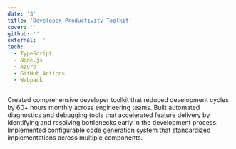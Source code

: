 ```yaml
---
date: '3'
title: 'Developer Productivity Toolkit'
cover: ''
github: ''
external: ''
tech:
  - TypeScript
  - Node.js
  - Azure
  - GitHub Actions
  - Webpack
---
```


Created comprehensive developer toolkit that reduced development cycles by 60+ hours monthly across engineering teams. Built automated diagnostics and debugging tools that accelerated feature delivery by identifying and resolving bottlenecks early in the development process. Implemented configurable code generation system that standardized implementations across multiple components.
